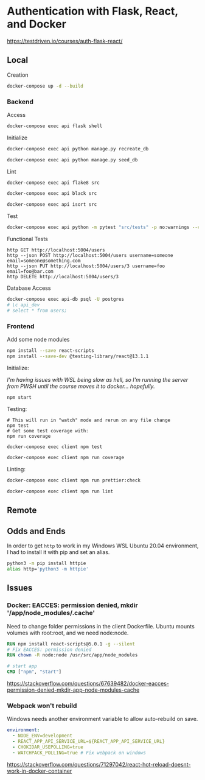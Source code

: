 # Authentication with Flask, React, and Docker

https://testdriven.io/courses/auth-flask-react/

## Local

Creation

```bash
docker-compose up -d --build
```

### Backend

Access

```bash
docker-compose exec api flask shell
```

Initialize

```bash
docker-compose exec api python manage.py recreate_db

docker-compose exec api python manage.py seed_db
```

Lint

```bash
docker-compose exec api flake8 src

docker-compose exec api black src

docker-compose exec api isort src
```

Test

```bash
docker-compose exec api python -m pytest "src/tests" -p no:warnings --cov="src"
```

Functional Tests

```
http GET http://localhost:5004/users
http --json POST http://localhost:5004/users username=someone email=someone@something.com
http --json PUT http://localhost:5004/users/3 username=foo email=foo@bar.com
http DELETE http://localhost:5004/users/3
```

Database Access

```bash
docker-compose exec api-db psql -U postgres
# \c api_dev
# select * from users;
```

### Frontend

Add some node modules

```bash
npm install --save react-scripts
npm install --save-dev @testing-library/react@13.1.1
```

Initialize:

_I'm having issues with WSL being slow as hell, so I'm running the server from PWSH until the course moves it to docker... hopefully._

```bash
npm start
```

Testing:

```
# This will run in "watch" mode and rerun on any file change
npm test
# Get some test coverage with:
npm run coverage
```

```bash
docker-compose exec client npm test

docker-compose exec client npm run coverage
```

Linting:

```bash
docker-compose exec client npm run prettier:check

docker-compose exec client npm run lint
```

## Remote

## Odds and Ends

In order to get `http` to work in my Windows WSL Ubuntu 20.04 environment, I had to install it with pip and set an alias.

```bash
python3 -m pip install httpie
alias http='python3 -m httpie'
```

## Issues

### Docker: EACCES: permission denied, mkdir '/app/node_modules/.cache'

Need to change folder permissions in the client Dockerfile. Ubuntu mounts volumes with root:root, and we need node:node.

```dockerfile
RUN npm install react-scripts@5.0.1 -g --silent
# Fix EACCES: permission denied
RUN chown -R node:node /usr/src/app/node_modules

# start app
CMD ["npm", "start"]
```

https://stackoverflow.com/questions/67639482/docker-eacces-permission-denied-mkdir-app-node-modules-cache

### Webpack won't rebuild

Windows needs another environment variable to allow auto-rebuild on save.

```yaml
environment:
  - NODE_ENV=development
  - REACT_APP_API_SERVICE_URL=${REACT_APP_API_SERVICE_URL}
  - CHOKIDAR_USEPOLLING=true
  - WATCHPACK_POLLING=true # Fix webpack on windows
```

https://stackoverflow.com/questions/71297042/react-hot-reload-doesnt-work-in-docker-container
